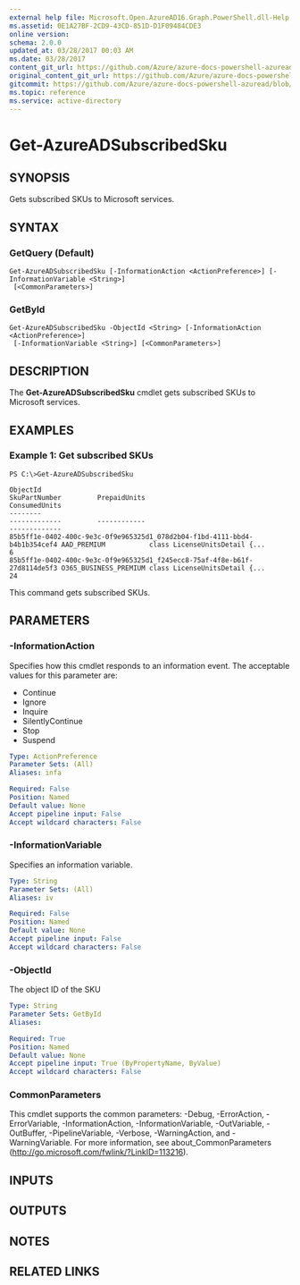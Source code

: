 ```yaml
---
external help file: Microsoft.Open.AzureAD16.Graph.PowerShell.dll-Help.xml
ms.assetid: 0E1A27BF-2CD9-43CD-851D-D1F09484CDE3
online version:
schema: 2.0.0
updated_at: 03/28/2017 00:03 AM
ms.date: 03/28/2017
content_git_url: https://github.com/Azure/azure-docs-powershell-azuread/blob/rodejo5-10/Azure%20AD%20Cmdlets/AzureAD/v2/Get-AzureADSubscribedSku.md
original_content_git_url: https://github.com/Azure/azure-docs-powershell-azuread/blob/rodejo5-10/Azure%20AD%20Cmdlets/AzureAD/v2/Get-AzureADSubscribedSku.md
gitcommit: https://github.com/Azure/azure-docs-powershell-azuread/blob/9cd8b80caaebed24cf5986c4cc47381bc2c8e3b7
ms.topic: reference
ms.service: active-directory
---
```


# Get-AzureADSubscribedSku

## SYNOPSIS
Gets subscribed SKUs to Microsoft services.

## SYNTAX

### GetQuery (Default)
```
Get-AzureADSubscribedSku [-InformationAction <ActionPreference>] [-InformationVariable <String>]
 [<CommonParameters>]
```

### GetById
```
Get-AzureADSubscribedSku -ObjectId <String> [-InformationAction <ActionPreference>]
 [-InformationVariable <String>] [<CommonParameters>]
```

## DESCRIPTION
The **Get-AzureADSubscribedSku** cmdlet gets subscribed SKUs to Microsoft services.

## EXAMPLES

### Example 1: Get subscribed SKUs
```
PS C:\>Get-AzureADSubscribedSku

ObjectId                                                                  SkuPartNumber         PrepaidUnits                                                             ConsumedUnits
--------                                                                  -------------         ------------                                                             -------------
85b5ff1e-0402-400c-9e3c-0f9e965325d1_078d2b04-f1bd-4111-bbd4-b4b1b354cef4 AAD_PREMIUM           class LicenseUnitsDetail {... 
6
85b5ff1e-0402-400c-9e3c-0f9e965325d1_f245ecc8-75af-4f8e-b61f-27d8114de5f3 O365_BUSINESS_PREMIUM class LicenseUnitsDetail {... 
24
```

This command gets subscribed SKUs.

## PARAMETERS

### -InformationAction
Specifies how this cmdlet responds to an information event. The acceptable values for this parameter are:

- Continue
- Ignore
- Inquire
- SilentlyContinue
- Stop
- Suspend

```yaml
Type: ActionPreference
Parameter Sets: (All)
Aliases: infa

Required: False
Position: Named
Default value: None
Accept pipeline input: False
Accept wildcard characters: False
```

### -InformationVariable
Specifies an information variable.

```yaml
Type: String
Parameter Sets: (All)
Aliases: iv

Required: False
Position: Named
Default value: None
Accept pipeline input: False
Accept wildcard characters: False
```

### -ObjectId
The object ID of the SKU

```yaml
Type: String
Parameter Sets: GetById
Aliases: 

Required: True
Position: Named
Default value: None
Accept pipeline input: True (ByPropertyName, ByValue)
Accept wildcard characters: False
```

### CommonParameters
This cmdlet supports the common parameters: -Debug, -ErrorAction, -ErrorVariable, -InformationAction, -InformationVariable, -OutVariable, -OutBuffer, -PipelineVariable, -Verbose, -WarningAction, and -WarningVariable. For more information, see about_CommonParameters (http://go.microsoft.com/fwlink/?LinkID=113216).

## INPUTS

## OUTPUTS

## NOTES

## RELATED LINKS

